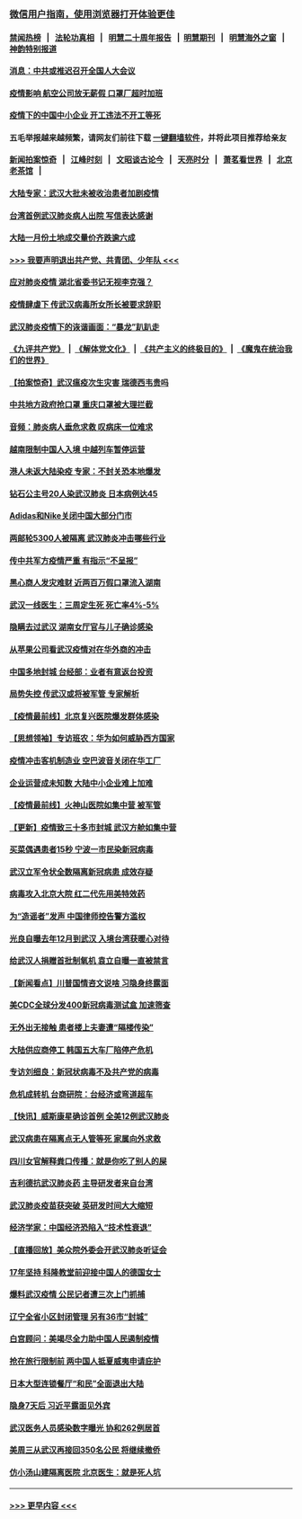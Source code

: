### [微信用户指南，使用浏览器打开体验更佳](https://github.com/gfw-breaker/banned-news1/blob/master/indexes/wechat-guide.md?t=0)
#### [禁闻热榜](热点新闻.md?t=0)  &nbsp;&nbsp;|&nbsp;&nbsp; [法轮功真相](https://github.com/gfw-breaker/truth/blob/master/README.md?t=0) &nbsp;&nbsp;|&nbsp;&nbsp; [明慧二十周年报告](https://github.com/gfw-breaker/mh-reports/blob/master/README.md?t=0) &nbsp;&nbsp;|&nbsp;&nbsp;[明慧期刊](https://github.com/gfw-breaker/mh-qikan) &nbsp;&nbsp;|&nbsp;&nbsp; [明慧海外之窗](https://github.com/gfw-breaker/mh-news/blob/master/README.md?t=0) &nbsp;&nbsp;|&nbsp;&nbsp; [神韵特别报道](https://github.com/gfw-breaker/mh-news/blob/master/shenyun.md?t=0)
#### [消息：中共或推迟召开全国人大会议](../pages/nsc413/n11848698.md?t=02061955) 
#### [疫情影响 航空公司放无薪假 口罩厂超时加班](../pages/nsc413/n11848173.md?t=02061955) 
#### [疫情下的中国中小企业 开工违法不开工等死](../pages/nsc413/n11848520.md?t=02061955) 
#### 五毛举报越来越频繁，请网友们前往下载 [一键翻墙软件](https://github.com/gfw-breaker/ssr-accounts)，并将此项目推荐给亲友
#### [新闻拍案惊奇](https://github.com/gfw-breaker/banned-news1/blob/master/pages/link4.md) &nbsp;&nbsp;|&nbsp;&nbsp; [江峰时刻](https://github.com/gfw-breaker/banned-news1/blob/master/pages/link4.md) &nbsp;&nbsp;|&nbsp;&nbsp; [文昭谈古论今](https://github.com/gfw-breaker/banned-news1/blob/master/pages/link4.md) &nbsp;&nbsp;|&nbsp;&nbsp; [天亮时分](https://github.com/gfw-breaker/banned-news1/blob/master/pages/link4.md) &nbsp;&nbsp;|&nbsp;&nbsp; [萧茗看世界](https://github.com/gfw-breaker/banned-news1/blob/master/pages/link4.md) &nbsp;&nbsp;|&nbsp;&nbsp; [北京老茶馆](https://github.com/gfw-breaker/banned-news1/blob/master/pages/link4.md) &nbsp;&nbsp;|&nbsp;&nbsp; 
#### [大陆专家：武汉大批未被收治患者加剧疫情](../pages/nsc413/n11848163.md?t=02061955) 
#### [台湾首例武汉肺炎病人出院 写信表达感谢](../pages/nsc413/n11848408.md?t=02061955) 
#### [大陆一月份土地成交量价齐跌逾六成](../pages/nsc413/n11847770.md?t=02061955) 
#### [>>> 我要声明退出共产党、共青团、少年队 <<<](https://github.com/begood0513/goodnews/blob/master/quit/letter.md) 
#### [应对肺炎疫情 湖北省委书记无视李克强？](../pages/nsc413/n11848018.md?t=02061955) 
#### [疫情肆虐下 传武汉病毒所女所长被要求辞职](../pages/nsc413/n11842494.md?t=02061955) 
#### [武汉肺炎疫情下的诙谐画面：“暴龙”趴趴走](../pages/nsc413/n11848057.md?t=02061955) 
#### [《九评共产党》](https://github.com/begood0513/9ping.md/blob/master/README.md) &nbsp;|&nbsp; [《解体党文化》](../../../../jtdwh.md/blob/master/README.md)  &nbsp;|&nbsp; [《共产主义的终极目的》](../../../../gczydzjmd.md/blob/master/README.md) &nbsp;|&nbsp; [《魔鬼在统治我们的世界》](../../../../mgztzwmdsj.md/blob/master/README.md) 
#### [【拍案惊奇】武汉瘟疫次生灾害 瑞德西韦贵吗](../pages/nsc413/n11847587.md?t=02061955) 
#### [中共地方政府抢口罩 重庆口罩被大理拦截](../pages/nsc413/n11848150.md?t=02061955) 
#### [音频：肺炎病人垂危求救 叹病床一位难求](../pages/nsc413/n11847883.md?t=02061955) 
#### [越南限制中国人入境 中越列车暂停运营](../pages/nsc413/n11847844.md?t=02061955) 
#### [港人未返大陆染疫 专家：不封关恐本地爆发](../pages/nsc413/n11848021.md?t=02061955) 
#### [钻石公主号20人染武汉肺炎 日本病例达45](../pages/nsc413/n11847823.md?t=02061955) 
#### [Adidas和Nike关闭中国大部分门市](../pages/nsc413/n11847720.md?t=02061955) 
#### [两邮轮5300人被隔离 武汉肺炎冲击哪些行业](../pages/nsc413/n11847456.md?t=02061955) 
#### [传中共军方疫情严重 有指示“不呈报”](../pages/nsc413/n11847828.md?t=02061955) 
#### [黑心商人发灾难财 近两百万假口罩流入湖南](../pages/nsc413/n11847794.md?t=02061955) 
#### [武汉一线医生：三周定生死 死亡率4%-5%](../pages/nsc413/n11847780.md?t=02061955) 
#### [隐瞒去过武汉 湖南女厅官与儿子确诊感染](../pages/nsc413/n11847669.md?t=02061955) 
#### [从苹果公司看武汉疫情对在华外商的冲击](../pages/nsc413/n11847586.md?t=02061955) 
#### [中国多地封城 台经部：业者有意返台投资](../pages/nsc413/n11847732.md?t=02061955) 
#### [局势失控 传武汉或将被军管 专家解析](../pages/nsc413/n11847458.md?t=02061955) 
#### [【疫情最前线】北京复兴医院爆发群体感染](../pages/nsc413/n11847626.md?t=02061955) 
#### [【思想领袖】专访班农：华为如何威胁西方国家](../pages/nsc413/n11847306.md?t=02061955) 
#### [疫情冲击客机制造业 空巴波音关闭在华工厂](../pages/nsc413/n11847550.md?t=02061955) 
#### [企业运营成未知数 大陆中小企业难上加难](../pages/nsc413/n11847477.md?t=02061955) 
#### [【疫情最前线】火神山医院如集中营 被军管](../pages/nsc413/n11847524.md?t=02061955) 
#### [【更新】疫情致三十多市封城 武汉方舱如集中营](../pages/nsc413/n11801312.md?t=02061955) 
#### [买菜偶遇患者15秒 宁波一市民染新冠病毒](../pages/nsc413/n11847294.md?t=02061955) 
#### [武汉立军令状全数隔离新冠病患 成效存疑](../pages/nsc413/n11847328.md?t=02061955) 
#### [病毒攻入北京大院 红二代先用美特效药](../pages/nsc413/n11847427.md?t=02061955) 
#### [为“造谣者”发声 中国律师控告警方滥权](../pages/nsc413/n11847326.md?t=02061955) 
#### [光良自曝去年12月到武汉 入境台湾获暖心对待](../pages/nsc413/n11847243.md?t=02061955) 
#### [给武汉人捐赠首批制氧机 袁立自曝一直被禁言](../pages/nsc413/n11846974.md?t=02061955) 
#### [【新闻看点】川普国情咨文说啥 习隐身终露面](../pages/nsc413/n11847016.md?t=02061955) 
#### [美CDC全球分发400新冠病毒测试盒 加速筛查](../pages/nsc413/n11847260.md?t=02061955) 
#### [无外出无接触 患者楼上夫妻遭“隔楼传染”](../pages/nsc413/n11847233.md?t=02061955) 
#### [大陆供应商停工 韩国五大车厂陷停产危机](../pages/nsc413/n11847062.md?t=02061955) 
#### [专访刘细良：新冠状病毒不及共产党的病毒](../pages/nsc413/n11847164.md?t=02061955) 
#### [危机成转机 台商研院：台经济或弯道超车](../pages/nsc413/n11846448.md?t=02061955) 
#### [【快讯】威斯康星确诊首例 全美12例武汉肺炎](../pages/nsc413/n11847162.md?t=02061955) 
#### [武汉病患在隔离点无人管等死 家属向外求救](../pages/nsc413/n11847020.md?t=02061955) 
#### [四川女官解释粪口传播：就是你吃了别人的屎](../pages/nsc413/n11847029.md?t=02061955) 
#### [吉利德抗武汉肺炎药 主导研发者来自台湾](../pages/nsc413/n11847064.md?t=02061955) 
#### [武汉肺炎疫苗获突破 英研发时间大大缩短](../pages/nsc413/n11846915.md?t=02061955) 
#### [经济学家：中国经济恐陷入“技术性衰退”](../pages/nsc413/n11846450.md?t=02061955) 
#### [【直播回放】美众院外委会开武汉肺炎听证会](../pages/nsc413/n11846727.md?t=02061955) 
#### [17年坚持 科隆教堂前迎接中国人的德国女士](../pages/nsc413/n11846781.md?t=02061955) 
#### [爆料武汉疫情 公民记者遭三次上门抓捕](../pages/nsc413/n11846937.md?t=02061955) 
#### [辽宁全省小区封闭管理 另有36市“封城”](../pages/nsc413/n11846879.md?t=02061955) 
#### [白宫顾问：美竭尽全力助中国人民遏制疫情](../pages/nsc413/n11846756.md?t=02061955) 
#### [抢在旅行限制前 两中国人抵夏威夷申请庇护](../pages/nsc413/n11846866.md?t=02061955) 
#### [日本大型连锁餐厅“和民”全面退出大陆](../pages/nsc413/n11846765.md?t=02061955) 
#### [隐身7天后 习近平露面见外宾](../pages/nsc413/n11846805.md?t=02061955) 
#### [武汉医务人员感染数字曝光 协和262例居首](../pages/nsc413/n11846742.md?t=02061955) 
#### [美周三从武汉再接回350名公民 将继续撤侨](../pages/nsc413/n11846705.md?t=02061955) 
#### [仿小汤山建隔离医院 北京医生：就是死人坑](../pages/nsc413/n11846692.md?t=02061955) 

----
#### [ >>> 更早内容 <<< ](../indexes/nsc413-earlier.md)
